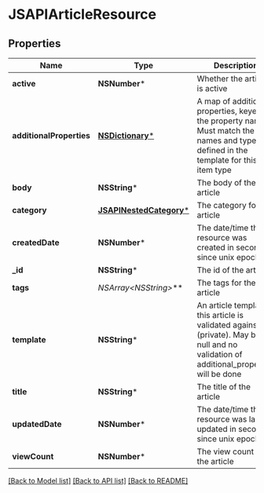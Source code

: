 # JSAPIArticleResource

## Properties
Name | Type | Description | Notes
------------ | ------------- | ------------- | -------------
**active** | **NSNumber*** | Whether the article is active | 
**additionalProperties** | [**NSDictionary***](JSAPIProperty.md) | A map of additional properties, keyed on the property name.  Must match the names and types defined in the template for this item type | [optional] 
**body** | **NSString*** | The body of the article | 
**category** | [**JSAPINestedCategory***](JSAPINestedCategory.md) | The category for the article | 
**createdDate** | **NSNumber*** | The date/time this resource was created in seconds since unix epoch | [optional] 
**_id** | **NSString*** | The id of the article | [optional] 
**tags** | **NSArray&lt;NSString*&gt;*** | The tags for the article | [optional] 
**template** | **NSString*** | An article template this article is validated against (private). May be null and no validation of additional_properties will be done | [optional] 
**title** | **NSString*** | The title of the article | 
**updatedDate** | **NSNumber*** | The date/time this resource was last updated in seconds since unix epoch | [optional] 
**viewCount** | **NSNumber*** | The view count of the article | [optional] 

[[Back to Model list]](../README.md#documentation-for-models) [[Back to API list]](../README.md#documentation-for-api-endpoints) [[Back to README]](../README.md)


